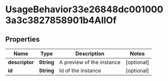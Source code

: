 

# UsageBehavior33e26848dc0010003a3c3827858901b4AllOf


## Properties

| Name | Type | Description | Notes |
|------------ | ------------- | ------------- | -------------|
|**descriptor** | **String** | A preview of the instance |  [optional] |
|**id** | **String** | Id of the instance |  [optional] |



